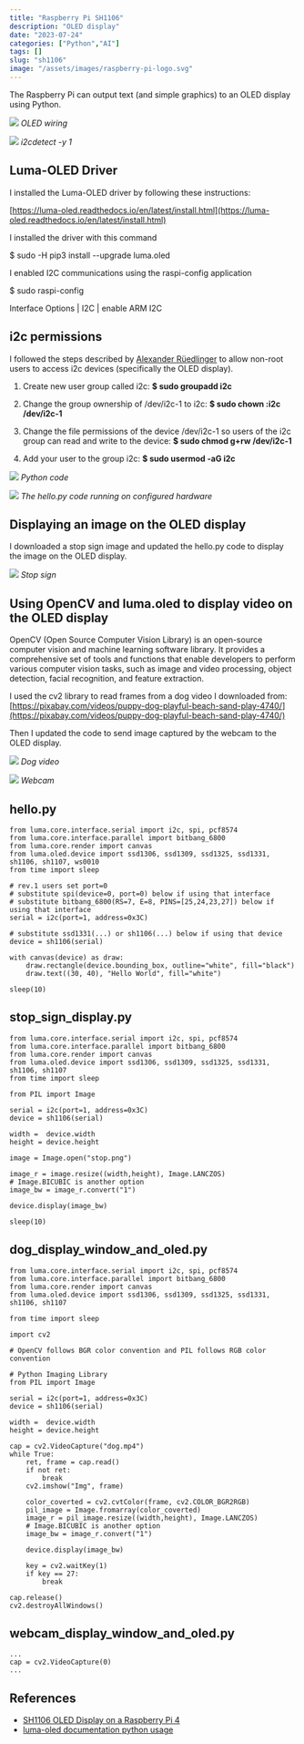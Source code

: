 ```yaml
---
title: "Raspberry Pi SH1106"
description: "OLED display"
date: "2023-07-24"
categories: ["Python","AI"]
tags: []
slug: "sh1106"
image: "/assets/images/raspberry-pi-logo.svg"
---
```



The Raspberry Pi can output text (and simple graphics) to an OLED display using Python.

![](/assets/images/sh1106/screen-shot-2023-07-24-at-8.12.44-am-660x528.png)
*OLED wiring*

![](/assets/images/sh1106/screen-shot-2023-07-24-at-8.23.25-am-1140x740.png)
*i2cdetect -y 1*


## Luma-OLED Driver

I installed the Luma-OLED driver by following these instructions:

 [https://luma-oled.readthedocs.io/en/latest/install.html](https://luma-oled.readthedocs.io/en/latest/install.html)

I installed the driver with this command

$ sudo -H pip3 install --upgrade luma.oled

I enabled I2C communications using the raspi-config application

$ sudo raspi-config

Interface Options | I2C | enable ARM I2C


## i2c permissions

I followed the steps described by [Alexander Rüedlinger](https://lexruee.ch/setting-i2c-permissions-for-non-root-users.html) to allow non-root users to access i2c devices (specifically the OLED display).

1) Create new user group called i2c:
**$ sudo groupadd i2c**

2) Change the group ownership of /dev/i2c-1 to i2c:
**$ sudo chown :i2c /dev/i2c-1**

3) Change the file permissions of the device /dev/i2c-1 so users of the i2c group can read and write to the device:
**$ sudo chmod g+rw /dev/i2c-1**

4) Add your user to the group i2c:
**$ sudo usermod -aG i2c <username>**

![](/assets/images/sh1106/screen-shot-2023-07-24-at-8.40.42-am-1140x744.png)
*Python code*

![](/assets/images/sh1106/img-3353-1836x1377.jpg)
*The hello.py code running on configured hardware*


## Displaying an image on the OLED display

I downloaded a stop sign image and updated the hello.py code to display the image on the OLED display.

![](/assets/images/sh1106/20230725-stop-sign-1836x1377.jpg)
*Stop sign*


## Using OpenCV and luma.oled to display video on the OLED display

OpenCV (Open Source Computer Vision Library) is an open-source computer vision and machine learning software library. It provides a comprehensive set of tools and functions that enable developers to perform various computer vision tasks, such as image and video processing, object detection, facial recognition, and feature extraction. 

I used the cv2 library to read frames from a dog video I downloaded from:
[https://pixabay.com/videos/puppy-dog-playful-beach-sand-play-4740/](https://pixabay.com/videos/puppy-dog-playful-beach-sand-play-4740/)

Then I updated the code to send image captured by the webcam to the OLED display.

![](/assets/images/sh1106/20230725-dog-video-1836x1377.jpg)
*Dog video*

![](/assets/images/sh1106/20230725-img-3391-1536x1152.jpg)
*Webcam*


## hello.py

```text
from luma.core.interface.serial import i2c, spi, pcf8574
from luma.core.interface.parallel import bitbang_6800
from luma.core.render import canvas
from luma.oled.device import ssd1306, ssd1309, ssd1325, ssd1331, sh1106, sh1107, ws0010
from time import sleep

# rev.1 users set port=0
# substitute spi(device=0, port=0) below if using that interface
# substitute bitbang_6800(RS=7, E=8, PINS=[25,24,23,27]) below if using that interface
serial = i2c(port=1, address=0x3C)

# substitute ssd1331(...) or sh1106(...) below if using that device
device = sh1106(serial)

with canvas(device) as draw:
    draw.rectangle(device.bounding_box, outline="white", fill="black")
    draw.text((30, 40), "Hello World", fill="white")

sleep(10)
```

## stop_sign_display.py

```text
from luma.core.interface.serial import i2c, spi, pcf8574
from luma.core.interface.parallel import bitbang_6800
from luma.core.render import canvas
from luma.oled.device import ssd1306, ssd1309, ssd1325, ssd1331, sh1106, sh1107
from time import sleep

from PIL import Image

serial = i2c(port=1, address=0x3C)
device = sh1106(serial)

width =  device.width
height = device.height

image = Image.open("stop.png")

image_r = image.resize((width,height), Image.LANCZOS)
# Image.BICUBIC is another option
image_bw = image_r.convert("1")

device.display(image_bw)

sleep(10)
```

## dog_display_window_and_oled.py

```text
from luma.core.interface.serial import i2c, spi, pcf8574
from luma.core.interface.parallel import bitbang_6800
from luma.core.render import canvas
from luma.oled.device import ssd1306, ssd1309, ssd1325, ssd1331, sh1106, sh1107

from time import sleep

import cv2

# OpenCV follows BGR color convention and PIL follows RGB color convention

# Python Imaging Library
from PIL import Image

serial = i2c(port=1, address=0x3C)
device = sh1106(serial)

width =  device.width
height = device.height

cap = cv2.VideoCapture("dog.mp4")
while True:
    ret, frame = cap.read()
    if not ret:
        break
    cv2.imshow("Img", frame)
    
    color_coverted = cv2.cvtColor(frame, cv2.COLOR_BGR2RGB)
    pil_image = Image.fromarray(color_coverted)
    image_r = pil_image.resize((width,height), Image.LANCZOS) 
    # Image.BICUBIC is another option
    image_bw = image_r.convert("1")

    device.display(image_bw)

    key = cv2.waitKey(1)
    if key == 27:
        break
        
cap.release()
cv2.destroyAllWindows()
```

## webcam_display_window_and_oled.py

```text
...
cap = cv2.VideoCapture(0)
...
```
## References

- [SH1106 OLED Display on a Raspberry Pi 4](https://www.youtube.com/watch?v=LdOKXUDw2NY)
- [luma-oled documentation python usage](https://luma-oled.readthedocs.io/en/latest/python-usage.html)